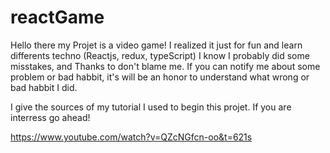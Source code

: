# reactGame

Hello there my Projet is a video game! I realized it just for fun and learn differents techno (Reactjs, redux, typeScript) I know I probably did some misstakes, and Thanks to don't blame me. If you can notify me about some problem or bad habbit, it's will be an honor to understand what wrong or bad habbit I did.

I give the sources of my tutorial I used to begin this projet. If you are interress go ahead!

https://www.youtube.com/watch?v=QZcNGfcn-oo&t=621s

